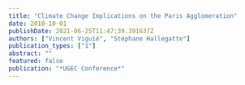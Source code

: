 ```yaml
---
title: "Climate Change Implications on the Paris Agglomeration"
date: 2010-10-01
publishDate: 2021-06-25T11:47:39.391637Z
authors: ["Vincent Viguié", "Stéphane Hallegatte"]
publication_types: ["1"]
abstract: ""
featured: false
publication: "*UGEC Conference*"
---
```


